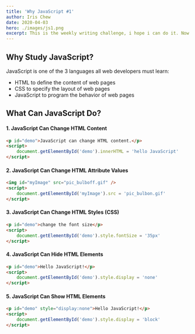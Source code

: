 ```yaml
---
title: 'Why JavaScript #1'
author: Iris Chew
date: 2020-04-03
hero: ./images/js1.png
excerpt: This is the weekly writing challenge, i hope i can do it. Now is the perfect time to make a fresh start.
---
```


## Why Study JavaScript?

JavaScript is one of the 3 languages all web developers must learn:

-   HTML to define the content of web pages
-   CSS to specify the layout of web pages
-   JavaScript to program the behavior of web pages

## What Can JavaScript Do?

#### 1. JavaScript Can Change HTML Content

```html
<p id="demo">JavaScript can change HTML content.</p>
<script>
    document.getElementById('demo').innerHTML = 'hello JavaScript'
</script>
```

#### 2. JavaScript Can Change HTML Attribute Values

```html
<img id="myImage" src="pic_bulboff.gif" />
<script>
    document.getElementById('myImage').src = 'pic_bulbon.gif'
</script>
```

#### 3. JavaScript Can Change HTML Styles (CSS)

```html
<p id="demo">change the font size</p>
<script>
    document.getElementById('demo').style.fontSize = '35px'
</script>
```

#### 4. JavaScript Can Hide HTML Elements

```html
<p id="demo">Hello JavaScript!</p>
<script>
    document.getElementById('demo').style.display = 'none'
</script>
```

#### 5. JavaScript Can Show HTML Elements

```html
<p id="demo" style="display:none">Hello JavaScript!</p>
<script>
    document.getElementById('demo').style.display = 'block'
</script>
```
